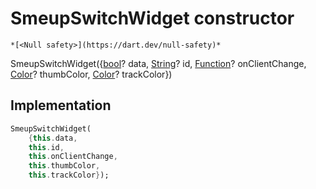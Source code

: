 


# SmeupSwitchWidget constructor




    *[<Null safety>](https://dart.dev/null-safety)*



SmeupSwitchWidget({[bool](https://api.flutter.dev/flutter/dart-core/bool-class.html)? data, [String](https://api.flutter.dev/flutter/dart-core/String-class.html)? id, [Function](https://api.flutter.dev/flutter/dart-core/Function-class.html)? onClientChange, [Color](https://api.flutter.dev/flutter/dart-ui/Color-class.html)? thumbColor, [Color](https://api.flutter.dev/flutter/dart-ui/Color-class.html)? trackColor})





## Implementation

```dart
SmeupSwitchWidget(
    {this.data,
    this.id,
    this.onClientChange,
    this.thumbColor,
    this.trackColor});
```







